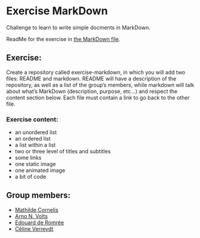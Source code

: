 # Exercise MarkDown

Challenge to learn to write simple docments in MarkDown.

ReadMe for the exercise in [the MarkDown file](markdown.md).

## Exercise:
Create a repository called exercise-markdown, in which you will add two files: README and markdown. README will have a description of the repository, as well as a list of the group’s members, while markdown will talk about what’s MarkDown (description, purpose, etc…​) and respect the content section below. Each file must contain a link to go back to the other file.

### Exercise content:
- an unordered list
- an ordered list
- a list within a list
- two or three level of titles and subtitles
- some links
- one static image
- one animated image
- a bit of code

## Group members:
- [Mathilde Cornelis](https://github.com/MathildeCornelis)
- [Arno N. Volts](https://github.com/voltsn)
- [Edouard de Romrée](https://github.com/Ed0598)
- [Céline Verreydt](https://github.com/CV136)

